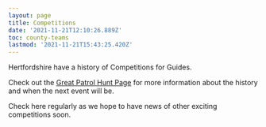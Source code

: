 ```yaml
---
layout: page
title: Competitions
date: '2021-11-21T12:10:26.889Z'
toc: county-teams
lastmod: '2021-11-21T15:43:25.420Z'
---
```


Hertfordshire have a history of Competitions for Guides.

Check out the [Great Patrol Hunt Page](/great-patrol-hunt/) for more information about the history and when the next event will be.

Check here regularly as we hope to have news of other exciting competitions soon.
